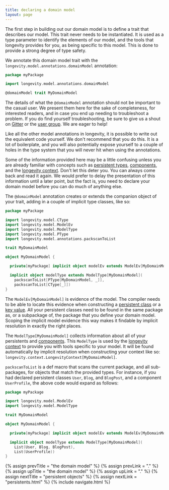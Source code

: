 ```yaml
---
title: declaring a domain model
layout: page
---
```


The first step in building out our domain model is to define a trait that describes our model. This
trait never needs to be instantiated. It is used as a type parameter to identify the elements of our
model, and the tools that longevity provides for you, as being specific to this model. This is done
to provide a strong degree of type safety.

We annotate this domain model trait with the `longevity.model.annotations.domainModel` annotation:

```scala
package myPackage

import longevity.model.annotations.domainModel

@domainModel trait MyDomainModel
```

The details of what the `@domainModel` annotation should not be important to the casual user. We
present them here for the sake of completeness, for interested readers, and in case you end up
needing to troubleshoot a problem. If you do find yourself troubleshooting, be sure to give us a
shout on [Gitter](https://gitter.im/longevityframework/longevity) or the [user
group](https://groups.google.com/forum/#!forum/longevity-users). We are eager to help!

Like all the other model annotations in longevity, it is possible to write out the equivalent code
yourself. We don't recommend that you do this. It is a lot of boilerplate, and you will also
potentially expose yourself to a couple of holes in the type system that you will never hit when
using the annotations.

Some of the information provided here may be a little confusing unless you are already familiar with
concepts such as [persistent types](../ptype), [components](components.html), and the [longevity
context](../context). Don't let this deter you. You can always come back and read it again. We would
prefer to delay the presentation of this information until a later point, but the fact is, you need
to declare your domain model before you can do much of anything else.

The `@domainModel` annotation creates or extends the companion object of your trait, adding in a
couple of implicit type classes, like so:

```scala
package myPackage

import longevity.model.CType
import longevity.model.ModelEv
import longevity.model.ModelType
import longevity.model.PType
import longevity.model.annotations.packscanToList

trait MyDomainModel

object MyDomainModel {

  private[myPackage] implicit object modelEv extends ModelEv[MyDomainModel]

  implicit object modelType extends ModelType[MyDomainModel](
    packscanToList[PType[MyDomainModel, _]],
    packscanToList[CType[_]])
}
```

The `ModelEv[MyDomainModel]` is evidence of the model. The compiler needs to be able to
locate this evidence when constructing a [persistent class](persistents.html) or a [key
value](key-values.html). All your persistent classes need to be found in the same package as, or a
subpackage of, the package that you define your domain model. Scoping the implicit model evidence
this way makes it findable by implicit resolution in exactly the right places.

The `ModelType[MyDomainModel]` collects information about all of your persistents and
[components](components.html). This `ModelType` is used by the [longevity context](../context) to
provide you with tools specific to your model. It will be found automatically by implicit resolution
when constructing your context like so: `longevity.context.LongevityContext[MyDomainModel]`.

`packscanToList` is a def macro that scans the current package, and all sub-packages, for objects
that match the provided types. For instance, if you had declared persistent classes `User`, `Blog`,
and `BlogPost`, and a component `UserProfile`, the above code would expand as follows:

```scala
package myPackage

import longevity.model.ModelEv
import longevity.model.ModelType

trait MyDomainModel

object MyDomainModel {

  private[myPackage] implicit object modelEv extends ModelEv[MyDomainModel]

  implicit object modelType extends ModelType[MyDomainModel](
    List(User, Blog, BlogPost),
    List(UserProfile))
}
```

{% assign prevTitle = "the domain model" %}
{% assign prevLink  = "." %}
{% assign upTitle   = "the domain model" %}
{% assign upLink    = "." %}
{% assign nextTitle = "persistent objects" %}
{% assign nextLink  = "persistents.html" %}
{% include navigate.html %}
